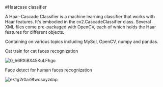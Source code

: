 #Haarcase classifier

A Haar-Cascade Classifier is a machine learning classifier that works with Haar features. It's embodied in the cv2.CascadeClassifier class. Several XML files come pre-packaged with OpenCV, each of which holds the Haar features for different objects.

Containing  on various topics including MySql, OpenCV, numpy and pandas.

Cat train for cat faces recognization

![0_h6RXiBX45KuLFhgo](https://user-images.githubusercontent.com/80905783/210171904-259e7656-701f-4a4c-8d00-a407f7826d7d.jpeg)

Face detect for human faces recognization 

![ek1g2r0ar9twqsxyzdap](https://user-images.githubusercontent.com/80905783/210171970-e16c505c-c817-4df6-8480-ac129c491d3d.jpg)
